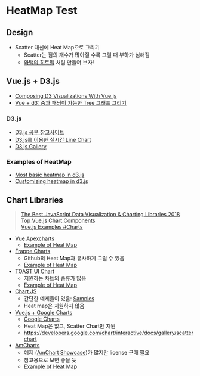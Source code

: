 # HeatMap Test

## Design
- Scatter 대신에 Heat Map으로 그리기
    - Scatter는 점의 개수가 많아질 수록 그릴 때 부하가 심해짐
    - [와탭의 히트맵](https://www.whatap.io/apm-java/) 처럼 만들어 보자!


## Vue.js + D3.js
- [Composing D3 Visualizations With Vue.js](https://medium.com/tyrone-tudehope/composing-d3-visualizations-with-vue-js-c65084ccb686)
- [Vue + d3: 줌과 패닝이 가능한 Tree 그래프 그리기](https://dev.zzoman.com/2017/10/27/vue-d3-tree-with-zoom-and-panning/)

### D3.js
- [D3.js 공부 참고사이트](http://codefactory.kr/d3-js-tutorials/)
- [D3.js를 이용한 실시간 Line Chart](https://jeong-pro.tistory.com/149)
- [D3.js Gallery](https://github.com/d3/d3/wiki/Gallery)

### Examples of HeatMap
- [Most basic heatmap in d3.js](https://www.d3-graph-gallery.com/graph/heatmap_basic.html)
- [Customizing heatmap in d3.js](https://www.d3-graph-gallery.com/graph/heatmap_style.html)


## Chart Libraries
> [The Best JavaScript Data Visualization & Charting Libraries 2018](https://www.codewall.co.uk/the-best-javascript-data-visualization-charting-libraries/)  
> [Top Vue.js Chart Components](https://madewithvuejs.com/blog/top-vue-js-chart-components)  
> [Vue.js Examples #Charts](https://vuejsexamples.com/tag/echarts/)

- [Vue Apexcharts](https://apexcharts.com/?ref=madewithvuejs.com)
    - [Example of Heat Map](https://apexcharts.com/docs/chart-types/heatmap-charts/)
- [Frappe Charts](https://github.com/frappe/charts?ref=madewithvuejs.com)
    - Github의 Heat Map과 유사하게 그릴 수 있음
    - [Example of Heat Map](https://frappe.io/charts/docs/basic/heatmap)
- [TOAST UI Chart](https://github.com/nhn/tui.chart)
    - 지원하는 차트의 종류가 많음
    - [Example of Heat Map](http://nhn.github.io/tui.chart/latest/tutorial-example10-02-heatmap-chart-random-series)
- [Chart.JS](https://www.chartjs.org/samples/latest/)
    - 간단한 예제들이 있음: [Samples](https://www.chartjs.org/samples/latest/)
    - Heat map은 지원하지 않음
- [Vue.js + Google Charts](https://github.com/devstark-com/vue-google-charts?ref=madewithvuejs.com)
    - [Google Charts](https://developers.google.com/chart/interactive/docs/gallery/scatterchart)
    - Heat Map은 없고, Scatter Chart만 지원
    - <https://developers.google.com/chart/interactive/docs/gallery/scatterchart>
- [AmCharts](https://www.amcharts.com/)
    - 예제 ([AmChart Showcase](https://codepen.io/collection/AevpRB/))가 많지만 license 구매 필요
    - 참고용으로 보면 좋을 듯
    - [Example of Heat Map](https://codepen.io/team/amcharts/pen/pLOXgO)
